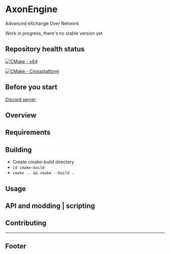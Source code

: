 # AxonEngine

Advanced eXchange Over Network

Work in progress, there's no stable version yet

## Repository health status

[![CMake - x64](https://github.com/kbrddestroyer/AxonEngine/actions/workflows/cmake-project.yml/badge.svg)](https://github.com/kbrddestroyer/AxonEngine/actions/workflows/cmake-project.yml)

[![CMake - Crossplatform](https://github.com/kbrddestroyer/AxonEngine/actions/workflows/cmake-multi-platform.yml/badge.svg)](https://github.com/kbrddestroyer/AxonEngine/actions/workflows/cmake-multi-platform.yml)

## Before you start

[Discord server](https://discord.gg/FQvZhSeHrr)

## Overview

## Requirements

## Building

- Create cmake-build directory
- `cd cmake-build`
- `cmake .. && cmake --build .`

## Usage

## API and modding | scripting

## Contributing

---
## Footer
